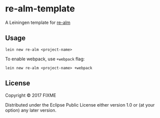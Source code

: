 # re-alm-template

A Leiningen template for [re-alm](https://github.com/vbedegi/re-alm)

## Usage

```
lein new re-alm <project-name>
```

To enable webpack, use `+webpack` flag:

```
lein new re-alm <project-name> +webpack
```

## License

Copyright © 2017 FIXME

Distributed under the Eclipse Public License either version 1.0 or (at
your option) any later version.
